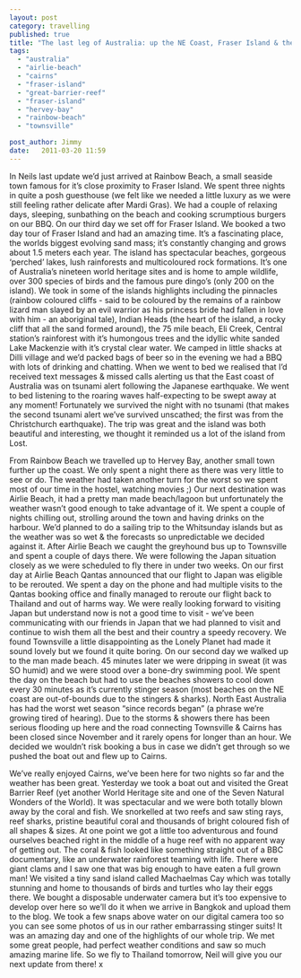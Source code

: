 ```yaml
---
layout: post
category: travelling
published: true
title: "The last leg of Australia: up the NE Coast, Fraser Island & the Great Barrier Reef!"
tags: 
  - "australia"
  - "airlie-beach"
  - "cairns"
  - "fraser-island"
  - "great-barrier-reef"
  - "fraser-island"
  - "hervey-bay"
  - "rainbow-beach"
  - "townsville"

post_author: Jimmy
date:   2011-03-20 11:59
---
```

In Neils last update we’d just arrived at Rainbow Beach, a small seaside town famous for it’s close proximity to Fraser Island. We spent three nights in quite a posh guesthouse (we felt like we needed a little luxury as we were still feeling rather delicate after Mardi Gras). We had a couple of relaxing days, sleeping, sunbathing on the beach and cooking scrumptious burgers on our BBQ. On our third day we set off for Fraser Island. We booked a two day tour of Fraser Island and had an amazing time. It’s a fascinating place, the worlds biggest evolving sand mass; it’s constantly changing and grows about 1.5 meters each year. The island has spectacular beaches, gorgeous ‘perched’ lakes, lush rainforests and multicoloured rock formations. It’s one of Australia’s nineteen world heritage sites and is home to ample wildlife, over 300 species of birds and the famous pure dingo’s (only 200 on the island). We took in some of the islands highlights including the pinnacles (rainbow coloured cliffs - said to be coloured by the remains of a rainbow lizard man slayed by an evil warrior as his princess bride had fallen in love with him - an aboriginal tale), Indian Heads (the heart of the island, a rocky cliff that all the sand formed around), the 75 mile beach, Eli Creek, Central station’s rainforest with it’s humongous trees and the idyllic white sanded Lake Mackenzie with it’s crystal clear water. We camped in little shacks at Dilli village and we’d packed bags of beer so in the evening we had a BBQ with lots of drinking and chatting. When we went to bed we realised that I’d received text messages & missed calls alerting us that the East coast of Australia was on tsunami alert following the Japanese earthquake. We went to bed listening to the roaring waves half-expecting to be swept away at any moment! Fortunately we survived the night with no tsunami (that makes the second tsunami alert we’ve survived unscathed; the first was from the Christchurch earthquake). The trip was great and the island was both beautiful and interesting, we thought it reminded us a lot of the island from Lost.

From Rainbow Beach we travelled up to Hervey Bay, another small town further up the coast. We only spent a night there as there was very little to see or do. The weather had taken another turn for the worst so we spent most of our time in the hostel, watching movies ;) Our next destination was Airlie Beach, it had a pretty man made beach/lagoon but unfortunately the weather wasn’t good enough to take advantage of it. We spent a couple of nights chilling out, strolling around the town and having drinks on the harbour. We’d planned to do a sailing trip to the Whitsunday islands but as the weather was so wet & the forecasts so unpredictable we decided against it. After Airlie Beach we caught the greyhound bus up to Townsville and spent a couple of days there. We were following the Japan situation closely as we were scheduled to fly there in under two weeks. On our first day at Airlie Beach Qantas announced that our flight to Japan was eligible to be rerouted. We spent a day on the phone and had multiple visits to the Qantas booking office and finally managed to reroute our flight back to Thailand and out of harms way. We were really looking forward to visiting Japan but understand now is not a good time to visit - we’ve been communicating with our friends in Japan that we had planned to visit and continue to wish them all the best and their country a speedy recovery. We found Townsville a little disappointing as the Lonely Planet had made it sound lovely but we found it quite boring. On our second day we walked up to the man made beach. 45 minutes later we were dripping in sweat (it was SO humid) and we were stood over a bone-dry swimming pool. We spent the day on the beach but had to use the beaches showers to cool down every 30 minutes as it’s currently stinger season (most beaches on the NE coast are out-of-bounds due to the stingers & sharks). North East Australia has had the worst wet season “since records began” (a phrase we’re growing tired of hearing). Due to the storms & showers there has been serious flooding up here and the road connecting Townsville & Cairns has been closed since November and it rarely opens for longer than an hour. We decided we wouldn’t risk booking a bus in case we didn’t get through so we pushed the boat out and flew up to Cairns.

We’ve really enjoyed Cairns, we’ve been here for two nights so far and the weather has been great. Yesterday we took a boat out and visited the Great Barrier Reef (yet another World Heritage site and one of the Seven Natural Wonders of the World). It was spectacular and we were both totally blown away by the coral and fish. We snorkelled at two reefs and saw sting rays, reef sharks, pristine beautiful coral and thousands of bright coloured fish of all shapes & sizes. At one point we got a little too adventurous and found ourselves beached right in the middle of a huge reef with no apparent way of getting out. The coral & fish looked like something straight out of a BBC documentary, like an underwater rainforest teaming with life. There were giant clams and I saw one that was big enough to have eaten a full grown man! We visited a tiny sand island called Machaelmas Cay which was totally stunning and home to thousands of birds and turtles who lay their eggs there. We bought a disposable underwater camera but it’s too expensive to develop over here so we’ll do it when we arrive in Bangkok and upload them to the blog. We took a few snaps above water on our digital camera too so you can see some photos of us in our rather embarrassing stinger suits! It was an amazing day and one of the highlights of our whole trip. We met some great people, had perfect weather conditions and saw so much amazing marine life. So we fly to Thailand tomorrow, Neil will give you our next update from there! x
